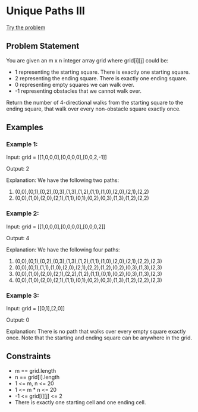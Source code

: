 # Unique Paths III
[Try the problem](https://leetcode.com/problems/unique-paths-iii/description/)

## Problem Statement
You are given an m x n integer array grid where grid[i][j] could be:

- 1 representing the starting square. There is exactly one starting square.
- 2 representing the ending square. There is exactly one ending square.
- 0 representing empty squares we can walk over.
- -1 representing obstacles that we cannot walk over.

Return the number of 4-directional walks from the starting square to the ending square, that walk over every non-obstacle square exactly once.

## Examples

### Example 1:

Input: grid = [[1,0,0,0],[0,0,0,0],[0,0,2,-1]]

Output: 2

Explanation: We have the following two paths: 
1. (0,0),(0,1),(0,2),(0,3),(1,3),(1,2),(1,1),(1,0),(2,0),(2,1),(2,2)
2. (0,0),(1,0),(2,0),(2,1),(1,1),(0,1),(0,2),(0,3),(1,3),(1,2),(2,2)

### Example 2:

Input: grid = [[1,0,0,0],[0,0,0,0],[0,0,0,2]]

Output: 4

Explanation: We have the following four paths: 
1. (0,0),(0,1),(0,2),(0,3),(1,3),(1,2),(1,1),(1,0),(2,0),(2,1),(2,2),(2,3)
2. (0,0),(0,1),(1,1),(1,0),(2,0),(2,1),(2,2),(1,2),(0,2),(0,3),(1,3),(2,3)
3. (0,0),(1,0),(2,0),(2,1),(2,2),(1,2),(1,1),(0,1),(0,2),(0,3),(1,3),(2,3)
4. (0,0),(1,0),(2,0),(2,1),(1,1),(0,1),(0,2),(0,3),(1,3),(1,2),(2,2),(2,3)

### Example 3:

Input: grid = [[0,1],[2,0]]

Output: 0

Explanation: There is no path that walks over every empty square exactly once.
Note that the starting and ending square can be anywhere in the grid.
 

## Constraints

- m == grid.length
- n == grid[i].length
- 1 <= m, n <= 20
- 1 <= m * n <= 20
- -1 <= grid[i][j] <= 2
- There is exactly one starting cell and one ending cell.